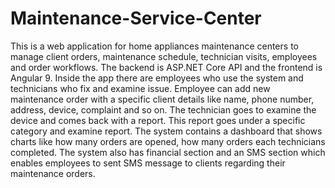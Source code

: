 # Maintenance-Service-Center

This is a web application for home appliances maintenance centers to manage client orders, maintenance schedule, technician visits, employees and order workflows. The backend is ASP.NET Core API and the frontend is Angular 9. Inside the app there are employees who use the system and technicians who fix and examine issue. Employee can add new maintenance order with a specific client details like name, phone number, address, device, complaint and so on. The technician goes to examine the device and comes back with a report. This report goes under a specific category and examine report. The system contains a dashboard that shows charts like how many orders are opened, how many orders each technicians completed. The system also has financial section and an SMS section which enables employees to sent SMS message to clients regarding their maintenance orders.
